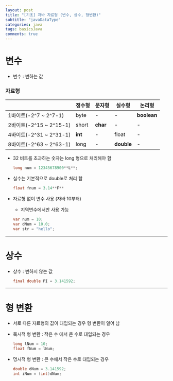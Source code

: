 ```yaml
---
layout: post
title: "[기초] 자바 자료형 (변수, 상수, 형변환)"
subtitle: "javaDataType"
categories: java
tags: basicsJava
comments: true
---
```


# 변수
* 변수 : 변하는 값

### 자료형

||정수형|문자형|실수형|논리형|
|---|---|---|---|---|
|1바이트(-2^7 ~ 2^7-1)|byte|-|-|**boolean**|
|2바이트(-2^15 ~ 2^15-1)|short|**char**|-|-|
|4바이트(-2^31 ~ 2^31-1)|**int**|-|float|-|
|8바이트(-2^63 ~ 2^63-1)|long|-|**double**|-|

* 32 비트를 초과하는 숫자는 long 형으로 처리해야 함
    ```java
    long num = 12345678900**L**;
    ```

* 실수는 기본적으로 double로 처리 함
    ```java
    float fnum = 3.14**F**
    ```

* 자료형 없이 변수 사용 (자바 10부터)
    * 지역변수에서만 사용 가능
    ```java
    var num = 10;
    var dNum = 10.0;
    var str = "hello";
    ```

* * *

# 상수
* 상수 : 변하지 않는 값
    ```java
    final double PI = 3.141592;
    ```

* * *

# 형 변환
* 서로 다른 자료형의 값이 대입되는 경우 형 변환이 일어 남

* 묵시적 형 변환 : 작은 수 에서 큰 수로 대입되는 경우
    ```java
    long lNum = 10;
    float fNum = lNum;
    ```

* 명시적 형 변환 : 큰 수에서 작은 수로 대입되는 경우
    ```java
    double dNum = 3.141592;
    int iNum = (int)dNum;
    ```